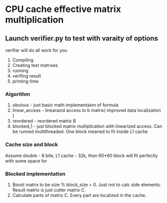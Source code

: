 # CPU cache effective matrix multiplication

## Launch verifier.py to test with varaity of options

verifier will do all work for you

1. Compiling
2. Creating test matrixes
3. running
4. verifing result
5. printing time

### Algorithm

1) obvious - just basic math implementaion of formula
2) linear_access - linearazid access to b matrix( improved data localization )
3) reordered - reordered matrix B
4) blocked_1 - just blocked matrix multiplication with linearized access. Can be runned multithreaded. One block meaned to fit inside L1 cache

### Cache size and block

Assume double - 8 bite, L1 cache - 32k, then 60*60 block will fit perfectly with some space for 

### Blocked implementation

1) Boost matrix to be size % block_size = 0. Just not to calc side elements. Result matrix is just cutter matrix C.
2) Calculate parts of matrix C. Every part are localized in the cache.